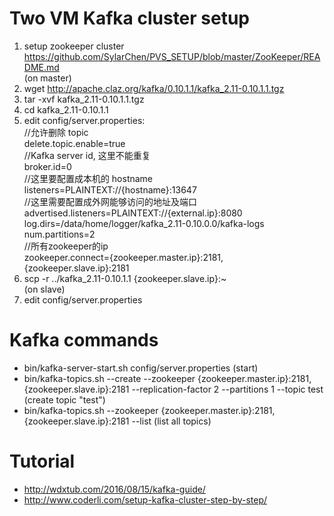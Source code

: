 # Two VM Kafka cluster setup
1. setup zookeeper cluster https://github.com/SylarChen/PVS_SETUP/blob/master/ZooKeeper/README.md <br />
(on master)
2. wget http://apache.claz.org/kafka/0.10.1.1/kafka_2.11-0.10.1.1.tgz
3. tar -xvf kafka_2.11-0.10.1.1.tgz
4. cd kafka_2.11-0.10.1.1
5. edit config/server.properties: <br />
//允许删除 topic <br />
delete.topic.enable=true <br />
//Kafka server id, 这里不能重复 <br />
broker.id=0 <br />
//这里要配置成本机的 hostname <br />
listeners=PLAINTEXT://{hostname}:13647 <br />
//这里需要配置成外网能够访问的地址及端口 <br />
advertised.listeners=PLAINTEXT://{external.ip}:8080 <br />
log.dirs=/data/home/logger/kafka_2.11-0.10.0.0/kafka-logs <br />
num.partitions=2 <br />
//所有zookeeper的ip <br />
zookeeper.connect={zookeeper.master.ip}:2181,{zookeeper.slave.ip}:2181 <br />
6. scp -r ../kafka_2.11-0.10.1.1 {zookeeper.slave.ip}:~ <br />
(on slave)
7. edit config/server.properties

# Kafka commands
* bin/kafka-server-start.sh config/server.properties (start)
* bin/kafka-topics.sh --create --zookeeper {zookeeper.master.ip}:2181,{zookeeper.slave.ip}:2181 --replication-factor 2 --partitions 1 --topic test (create topic "test")
* bin/kafka-topics.sh --zookeeper {zookeeper.master.ip}:2181,{zookeeper.slave.ip}:2181 --list (list all topics)

# Tutorial
* http://wdxtub.com/2016/08/15/kafka-guide/
* http://www.coderli.com/setup-kafka-cluster-step-by-step/
